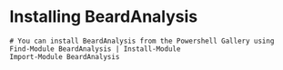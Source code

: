 # Installing BeardAnalysis

    # You can install BeardAnalysis from the Powershell Gallery using
    Find-Module BeardAnalysis | Install-Module
    Import-Module BeardAnalysis
